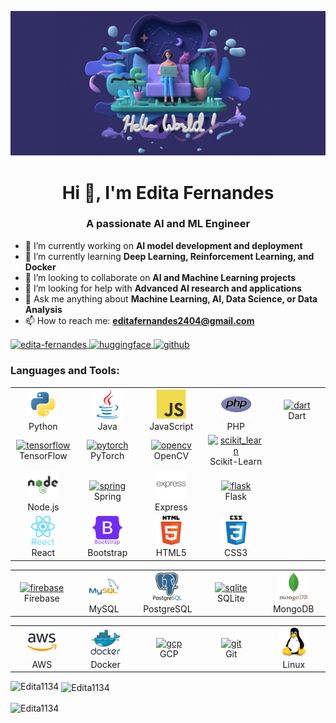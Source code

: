 ![My Banner](git-hello-world.jpg)
<h1 align="center">Hi 👋, I'm Edita Fernandes</h1>
<h3 align="center">A passionate AI and ML Engineer</h3>

- 🔭 I’m currently working on **AI model development and deployment**
- 🌱 I’m currently learning **Deep Learning, Reinforcement Learning, and Docker**
- 👯 I’m looking to collaborate on **AI and Machine Learning projects**
- 🤝 I’m looking for help with **Advanced AI research and applications**
- 💬 Ask me anything about **Machine Learning, AI, Data Science, or Data Analysis**
- 📫 How to reach me: **editafernandes2404@gmail.com**

<p align="left">
  <a href="https://www.linkedin.com/in/edita-fernandes-a0415a1aa/" target="blank">
    <img align="center" src="https://img.icons8.com/fluent/48/000000/linkedin.png" alt="edita-fernandes" />
  </a>
  <a href="https://huggingface.co/editaf" target="blank">
    <img align="center" src="https://huggingface.co/front/assets/huggingface_logo-noborder.svg" alt="huggingface" width="48" height="48"/>
  </a>
  <a href="https://github.com/Edita1134" target="blank">
    <img align="center" src="https://img.icons8.com/fluent/48/000000/github.png" alt="github" />
  </a>
</p>

<h3 align="left">Languages and Tools:</h3>
<table>
  <tbody>
    <tr>
      <td align="center" width="96">
        <a href="https://www.python.org" target="_blank">
          <img src="https://raw.githubusercontent.com/devicons/devicon/master/icons/python/python-original.svg" alt="python" width="48" height="48"/>
        </a>
        <br>Python
      </td>
      <td align="center" width="96">
        <a href="https://www.java.com" target="_blank">
          <img src="https://raw.githubusercontent.com/devicons/devicon/master/icons/java/java-original.svg" alt="java" width="48" height="48"/>
        </a>
        <br>Java
      </td>
      <td align="center" width="96">
        <a href="https://developer.mozilla.org/en-US/docs/Web/JavaScript" target="_blank">
          <img src="https://raw.githubusercontent.com/devicons/devicon/master/icons/javascript/javascript-original.svg" alt="javascript" width="48" height="48"/>
        </a>
        <br>JavaScript
      </td>
      <td align="center" width="96">
        <a href="https://www.php.net" target="_blank">
          <img src="https://raw.githubusercontent.com/devicons/devicon/master/icons/php/php-original.svg" alt="php" width="48" height="48"/>
        </a>
        <br>PHP
      </td>
      <td align="center" width="96">
        <a href="https://dart.dev" target="_blank">
          <img src="https://www.vectorlogo.zone/logos/dartlang/dartlang-icon.svg" alt="dart" width="48" height="48"/>
        </a>
        <br>Dart
      </td>
    </tr>
    <tr>
      <td align="center" width="96">
        <a href="https://tensorflow.org" target="_blank">
          <img src="https://www.vectorlogo.zone/logos/tensorflow/tensorflow-icon.svg" alt="tensorflow" width="48" height="48"/>
        </a>
        <br>TensorFlow
      </td>
      <td align="center" width="96">
        <a href="https://pytorch.org/" target="_blank">
          <img src="https://www.vectorlogo.zone/logos/pytorch/pytorch-icon.svg" alt="pytorch" width="48" height="48"/>
        </a>
        <br>PyTorch
      </td>
      <td align="center" width="96">
        <a href="https://opencv.org/" target="_blank">
          <img src="https://www.vectorlogo.zone/logos/opencv/opencv-icon.svg" alt="opencv" width="48" height="48"/>
        </a>
        <br>OpenCV
      </td>
      <td align="center" width="96">
        <a href="https://scikit-learn.org/" target="_blank">
          <img src="https://upload.wikimedia.org/wikipedia/commons/0/05/Scikit_learn_logo_small.svg" alt="scikit_learn" width="48" height="48"/>
        </a>
        <br>Scikit-Learn
      </td>
    </tr>
    <tr>
      <td align="center" width="96">
        <a href="https://nodejs.org" target="_blank">
          <img src="https://raw.githubusercontent.com/devicons/devicon/master/icons/nodejs/nodejs-original-wordmark.svg" alt="nodejs" width="48" height="48"/>
        </a>
        <br>Node.js
      </td>
      <td align="center" width="96">
        <a href="https://spring.io/" target="_blank">
          <img src="https://www.vectorlogo.zone/logos/springio/springio-icon.svg" alt="spring" width="48" height="48"/>
        </a>
        <br>Spring
      </td>
      <td align="center" width="96">
        <a href="https://expressjs.com" target="_blank">
          <img src="https://raw.githubusercontent.com/devicons/devicon/master/icons/express/express-original-wordmark.svg" alt="express" width="48" height="48"/>
        </a>
        <br>Express
      </td>
      <td align="center" width="96">
        <a href="https://flask.palletsprojects.com/" target="_blank">
          <img src="https://www.vectorlogo.zone/logos/pocoo_flask/pocoo_flask-icon.svg" alt="flask" width="48" height="48"/>
        </a>
        <br>Flask
      </td>
    </tr>
    <tr>
      <td align="center" width="96">
        <a href="https://reactjs.org/" target="_blank">
          <img src="https://raw.githubusercontent.com/devicons/devicon/master/icons/react/react-original-wordmark.svg" alt="react" width="48" height="48"/>
        </a>
        <br>React
      </td>
      <td align="center" width="96">
        <a href="https://getbootstrap.com" target="_blank">
          <img src="https://raw.githubusercontent.com/devicons/devicon/master/icons/bootstrap/bootstrap-plain-wordmark.svg" alt="bootstrap" width="48" height="48"/>
        </a>
        <br>Bootstrap
      </td>
      <td align="center" width="96">
        <a href="https://www.w3.org/html/" target="_blank">
          <img src="https://raw.githubusercontent.com/devicons/devicon/master/icons/html5/html5-original-wordmark.svg" alt="html5" width="48" height="48"/>
        </a>
        <br>HTML5
      </td>
      <td align="center" width="96">
        <a href="https://www.w3schools.com/css/" target="_blank">
          <img src="https://raw.githubusercontent.com/devicons/devicon/master/icons/css3/css3-original-wordmark.svg" alt="css3" width="48" height="48"/>
        </a>
        <br>CSS3
      </td>
    </tr>
  </tbody>
</table>

<table>
  <tbody>
    <tr>
      <td align="center" width="96">
        <a href="https://firebase.google.com/" target="_blank">
          <img src="https://www.vectorlogo.zone/logos/firebase/firebase-icon.svg" alt="firebase" width="48" height="48"/>
        </a>
        <br>Firebase
      </td>
      <td align="center" width="96">
        <a href="https://www.mysql.com/" target="_blank">
          <img src="https://raw.githubusercontent.com/devicons/devicon/master/icons/mysql/mysql-original-wordmark.svg" alt="mysql" width="48" height="48"/>
        </a>
        <br>MySQL
      </td>
      <td align="center" width="96">
        <a href="https://www.postgresql.org" target="_blank">
          <img src="https://raw.githubusercontent.com/devicons/devicon/master/icons/postgresql/postgresql-original-wordmark.svg" alt="postgresql" width="48" height="48"/>
        </a>
        <br>PostgreSQL
      </td>
      <td align="center" width="96">
        <a href="https://www.sqlite.org/" target="_blank">
          <img src="https://www.vectorlogo.zone/logos/sqlite/sqlite-icon.svg" alt="sqlite" width="48" height="48"/>
        </a>
        <br>SQLite
      </td>
      <td align="center" width="96">
        <a href="https://www.mongodb.com/" target="_blank">
          <img src="https://raw.githubusercontent.com/devicons/devicon/master/icons/mongodb/mongodb-original-wordmark.svg" alt="mongodb" width="48" height="48"/>
        </a>
        <br>MongoDB
      </td>
    </tr>
  </tbody>
</table>

<table>
  <tbody>
    <tr>
      <td align="center" width="96">
        <a href="https://aws.amazon.com" target="_blank">
          <img src="https://raw.githubusercontent.com/devicons/devicon/master/icons/amazonwebservices/amazonwebservices-original-wordmark.svg" alt="aws" width="48" height="48"/>
        </a>
        <br>AWS
      </td>
      <td align="center" width="96">
        <a href="https://www.docker.com/" target="_blank">
          <img src="https://raw.githubusercontent.com/devicons/devicon/master/icons/docker/docker-original-wordmark.svg" alt="docker" width="48" height="48"/>
        </a>
        <br>Docker
      </td>
      <td align="center" width="96">
        <a href="https://cloud.google.com" target="_blank">
          <img src="https://www.vectorlogo.zone/logos/google_cloud/google_cloud-icon.svg" alt="gcp" width="48" height="48"/>
        </a>
        <br>GCP
      </td>
      <td align="center" width="96">
        <a href="https://git-scm.com/" target="_blank">
          <img src="https://www.vectorlogo.zone/logos/git-scm/git-scm-icon.svg" alt="git" width="48" height="48"/>
        </a>
        <br>Git
      </td>
      <td align="center" width="96">
        <a href="https://www.linux.org/" target="_blank">
          <img src="https://raw.githubusercontent.com/devicons/devicon/master/icons/linux/linux-original.svg" alt="linux" width="48" height="48"/>
        </a>
        <br>Linux
      </td>
    </tr>
  </tbody>
</table>

<p><img align="left" src="https://github-readme-stats.vercel.app/api/top-langs?username=Edita1134&show_icons=true&locale=en&layout=compact" alt="Edita1134" /></p>

<p>&nbsp;<img align="center" src="https://github-readme-stats.vercel.app/api?username=Edita1134&show_icons=true&locale=en" alt="Edita1134" /></p>

<p><img align="center" src="https://github-readme-streak-stats.herokuapp.com/?user=Edita1134&" alt="Edita1134" /></p>


